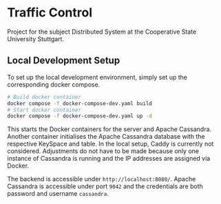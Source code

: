 # Traffic Control

Project for the subject Distributed System at the Cooperative State University Stuttgart.

## Local Development Setup

To set up the local development environment, simply set up the corresponding docker compose.

```bash
# Build docker container
docker compose -f docker-compose-dev.yaml build
# Start docker container
docker compose -f docker-compose-dev.yaml up -d
```

This starts the Docker containers for the server and Apache Cassandra. Another container initialises the Apache Cassandra database with the respective KeySpace and table. In the local setup, Caddy is currently not considered. Adjustments do not have to be made because only one instance of Cassandra is running and the IP addresses are assigned via Docker.

The backend is accessible under `http://localhost:8080/`.
Apache Cassandra is accessible under port `9042` and the credentials are both password and username `cassandra`.
